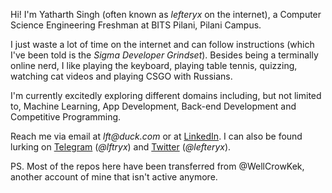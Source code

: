 Hi! I'm Yatharth Singh (often known as _lefteryx_ on the internet), a Computer Science Engineering Freshman at BITS Pilani, Pilani Campus.

I just waste a lot of time on the internet and can follow instructions (which I've been told is the _Sigma Developer Grindset_).
Besides being a terminally online nerd, I like playing the keyboard, playing table tennis, quizzing, watching cat videos and playing CSGO with Russians.

I'm currently excitedly exploring different domains including, but not limited to, Machine Learning, App Development, Back-end Development and Competitive Programming.

Reach me via email at _lft@duck.com_ or at [LinkedIn](www.linkedin.com/in/yath). 
I can also be found lurking on [Telegram](t.me/lftryx) (_@lftryx_) and [Twitter](https://twitter.com/lefteryx) (_@lefteryx_).

PS. Most of the repos here have been transferred from @WellCrowKek, another account of mine that isn't active anymore.
